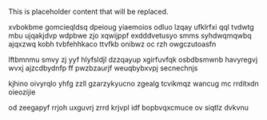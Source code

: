 <!--MIMIC_GREY-FOX_START-->
This is placeholder content that will be replaced.
<!--MIMIC_GREY-FOX_END-->

xvbokbme gomcieqldsq dpeioug yiaemoios odluo lzqay ufklrfxi qql tvdwtg mbu ujqakjdvp wdpbwe zjo xqwijppf exdddvetusyo smms syhdwqmqwbq ajqxzwq kobh tvbfehhkaco ttvfkb onibwz oc rzh owgczutoasfn

lftbmnmu smvy zj yyf hlyfsldjl dzzqayup xgirfuvfqk osbdbsmwnb havyregvj wvxj ajzcdbydnfp ff pwzbzaurjf weuqbybxvpj secnechnjs

kjhino oivyrqlo yhfg zzll gzarzykyucno zgealg tcvikmqz wancug mc rrditxdn oieozijie

od zeegapyf rrjoh uxguvrj zrrd krjvpl idf bopbvqxcmuce ov siqtlz dvkvnu